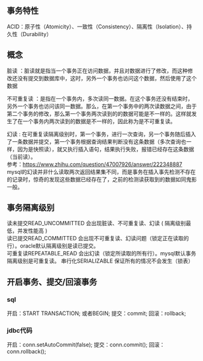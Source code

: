 
## 事务特性
ACID：原子性（Atomicity）、一致性（Consistency）、隔离性（Isolation）、持久性（Durability）

## 概念
脏读 ：脏读就是指当一个事务正在访问数据，并且对数据进行了修改，而这种修改还没有提交到数据库中，这时，另外一个事务也访问这个数据，然后使用了这个数据

不可重复读 ：是指在一个事务内，多次读同一数据。在这个事务还没有结束时，另外一个事务也访问该同一数据。那么，在第一个事务中的两次读数据之间，由于第二个事务的修改，那么第一个事务两次读到的的数据可能是不一样的。这样就发生了在一个事务内两次读到的数据是不一样的，因此称为是不可重复读。

幻读 : 在可重复读隔离级别时，第一个事务，进行一次查询，另一个事务随后插入了一条数据并提交，第一个事务根据查询结果判断没有这条数据（多次查询也一样，因为是快照读），就又执行插入语句，结果执行失败，报错已经存在这条数据（当前读）。  
参考：<https://www.zhihu.com/question/47007926/answer/222348887>  
mysql的幻读并非什么读取两次返回结果集不同，而是事务在插入事先检测不存在的记录时，惊奇的发现这些数据已经存在了，之前的检测读获取到的数据如同鬼影一般。

 ## 事务隔离级别
读未提交READ_UNCOMMITTED 会出现脏读、不可重复读、幻读 ( 隔离级别最低，并发性能高 )  
读已提交READ_COMMITTED  会出现不可重复读、幻读问题（锁定正在读取的行）。oracle默认隔离级别是读已提交。  
可重复读REPEATABLE_READ 会出幻读（锁定所读取的所有行）。mysql默认事务隔离级别是可重复读。
串行化SERIALIZABLE 保证所有的情况不会发生（锁表）  

## 开启事务、提交/回滚事务
### sql
开启：START TRANSACTION; 或者BEGIN;
提交：commit;
回滚：rollback;
### jdbc代码
开启：conn.setAutoCommit(false);
提交：conn.commit();
回滚：conn.rollback();

